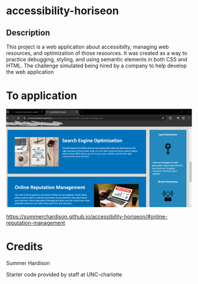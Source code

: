 # accessibility-horiseon

## Description

This project is a web application about accessibilty, managing web resources, and optimization of those resources. It was created as a way to practice debugging, styling, and using semantic elements in both CSS and HTML. The challenge simulated being hired by a company to help develop the web application

# To application
![screen shot of application](assets/images/Screenshot.png)

https://summerchardison.github.io/accessibility-horiseon/#online-reputation-management

# Credits
Summer Hardison

Starter code provided by staff at UNC-charlotte